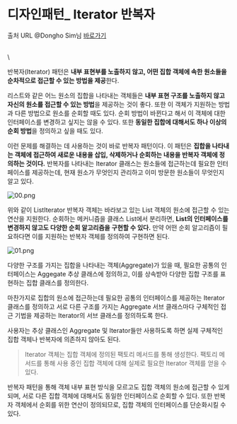# 디자인패턴\_ Iterator 반복자

출처 URL @Dongho Sim님 [바로가기](https://dhsim86.github.io/programming/2019/11/16/design\_patterns\_15-post.html)

\
\


반복자(Iterator) 패턴은 **내부 표현부를 노출하지 않고, 어떤 집합 객체에 속한 원소들을 순차적으로 접근할 수 있는 방법을 제공**한다.

리스트와 같은 어느 원소의 집합을 나타내는 객체들은 **내부 표현 구조를 노출하지 않고 자신의 원소를 접근할 수 있는 방법**을 제공하는 것이 좋다. 또한 이 객체가 지원하는 방법과 다른 방법으로 원소를 순회할 때도 있다. 순회 방법이 바뀐다고 해서 이 객체에 대한 인터페이스를 변경하고 싶지는 않을 수 있다. 또한 **동일한 집합에 대해서도 하나 이상의 순회 방법**을 정의하고 싶을 때도 있다.

이런 문제를 해결하는 데 사용하는 것이 바로 반복자 패턴이다. 이 패턴은 **집합을 나타내는 객체에 접근하여 새로운 내용을 삽입, 삭제하거나 순회하는 내용을 반복자 객체에 정의하는 것이다.** 반복자를 나타내는 Iterator 클래스는 원소들에 접근하는데 필요한 인터페이스를 제공하는데, 현재 원소가 무엇인지 관리하고 이미 방문한 원소들이 무엇인지 알고 있다.

![00.png](https://dhsim86.github.io/static/assets/img/blog/programming/2019-11-16-design\_patterns\_15/00.png)

위와 같이 ListIterator 반복자 객체는 바라보고 있는 List 객체의 원소에 접근할 수 있는 연산을 지원한다. 순회하는 메커니즘을 클래스 List에서 분리하면, **List의 인터페이스를 변경하지 않고도 다양한 순회 알고리즘을 구현할 수 있다.** 만약 어떤 순회 알고리즘이 필요하다면 이를 지원하는 반복자 객체를 정의하여 구현하면 된다.

![01.png](https://dhsim86.github.io/static/assets/img/blog/programming/2019-11-16-design\_patterns\_15/01.png)

다양한 구조를 가지는 집합을 나타내는 객체(Aggregate)가 있을 때, 필요한 공통의 인터페이스는 Aggegate 추상 클래스에 정의하고, 이를 상속받아 다양한 집합 구조를 표현하는 집합 클래스를 정의한다.

마찬가지로 집합의 원소에 접근하는데 필요한 공통의 인터페이스를 제공하는 Iterator 클래스를 정의하고 서로 다른 구조를 가지는 Aggregate 서브 클래스마다 구체적인 접근 기법을 제공하는 Iterator의 서브 클래스를 정의하도록 한다.

사용자는 추상 클래스인 Aggregate 및 Iterator들만 사용하도록 하면 실제 구체적인 집합 객체나 반복자에 의존하지 않아도 된다.

> Iterator 객체는 집합 객체에 정의된 팩토리 메서드를 통해 생성한다. 팩토리 메서드를 통해 사용 중인 집합 객체에 대해 실제로 필요한 Iterator 객체를 얻을 수 있다.

반복자 패턴을 통해 객체 내부 표현 방식을 모르고도 집합 객체의 원소에 접근할 수 있게 되며, 서로 다른 집합 객체에 대해서도 동일한 인터페이스로 순회할 수 있다. 또한 반복자 객체에서 순회를 위한 연산이 정의되므로, 집합 객체의 인터페이스를 단순화시킬 수 있다.

